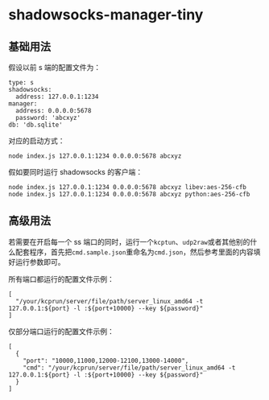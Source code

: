 # shadowsocks-manager-tiny

## 基础用法

假设以前 s 端的配置文件为：

```
type: s
shadowsocks:
  address: 127.0.0.1:1234
manager:
  address: 0.0.0.0:5678
  password: 'abcxyz'
db: 'db.sqlite'
```

对应的启动方式：

```
node index.js 127.0.0.1:1234 0.0.0.0:5678 abcxyz
```

假如要同时运行 shadowsocks 的客户端：

```
node index.js 127.0.0.1:1234 0.0.0.0:5678 abcxyz libev:aes-256-cfb
node index.js 127.0.0.1:1234 0.0.0.0:5678 abcxyz python:aes-256-cfb
```

## 高级用法

若需要在开启每一个 ss 端口的同时，运行一个`kcptun`、`udp2raw`或者其他别的什么配套程序，首先把`cmd.sample.json`重命名为`cmd.json`，然后参考里面的内容填好运行参数即可。

所有端口都运行的配置文件示例：

```
[
  "/your/kcprun/server/file/path/server_linux_amd64 -t 127.0.0.1:${port} -l :${port+10000} --key ${password}"
]
```

仅部分端口运行的配置文件示例：

```
[
  {
    "port": "10000,11000,12000-12100,13000-14000",
    "cmd": "/your/kcprun/server/file/path/server_linux_amd64 -t 127.0.0.1:${port} -l :${port+10000} --key ${password}"
  }
]
```
